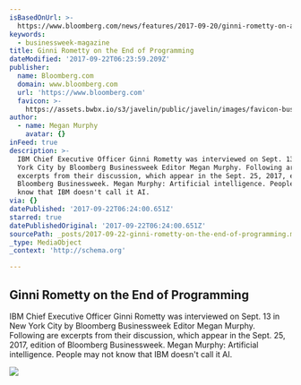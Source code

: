 ```yaml
---
isBasedOnUrl: >-
  https://www.bloomberg.com/news/features/2017-09-20/ginni-rometty-on-artificial-intelligence?cmpid=socialflow-twitter-businessweek&utm_content=businessweek&utm_campaign=socialflow-organic&utm_source=twitter&utm_medium=social&linkId=42566220
keywords:
  - businessweek-magazine
title: Ginni Rometty on the End of Programming
dateModified: '2017-09-22T06:23:59.209Z'
publisher:
  name: Bloomberg.com
  domain: www.bloomberg.com
  url: 'https://www.bloomberg.com'
  favicon: >-
    https://assets.bwbx.io/s3/javelin/public/javelin/images/favicon-businessweek-4b63d80936.png
author:
  - name: Megan Murphy
    avatar: {}
inFeed: true
description: >-
  IBM Chief Executive Officer Ginni Rometty was interviewed on Sept. 13 in New
  York City by Bloomberg Businessweek Editor Megan Murphy. Following are
  excerpts from their discussion, which appear in the Sept. 25, 2017, edition of
  Bloomberg Businessweek. Megan Murphy: Artificial intelligence. People may not
  know that IBM doesn't call it AI.
via: {}
datePublished: '2017-09-22T06:24:00.651Z'
starred: true
datePublishedOriginal: '2017-09-22T06:24:00.651Z'
sourcePath: _posts/2017-09-22-ginni-rometty-on-the-end-of-programming.md
_type: MediaObject
_context: 'http://schema.org'

---
```

<article style=""><h1>Ginni Rometty on the End of Programming</h1><p>IBM Chief Executive Officer Ginni Rometty was interviewed on Sept. 13 in New York City by Bloomberg Businessweek Editor Megan Murphy. Following are excerpts from their discussion, which appear in the Sept. 25, 2017, edition of Bloomberg Businessweek. Megan Murphy: Artificial intelligence. People may not know that IBM doesn't call it AI.</p><img src="https://assets.bwbx.io/images/users/iqjWHBFdfxIU/iz4e82Ny3eHI/v1/1200x820.jpg" /></article>